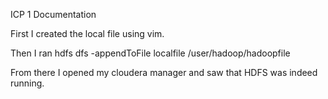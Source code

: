 ICP 1 Documentation 



First I created the local file using vim. 

Then I ran    hdfs dfs -appendToFile localfile /user/hadoop/hadoopfile

From there I opened my cloudera manager and saw that HDFS was indeed running. 


